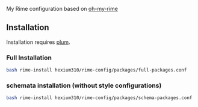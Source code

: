 My Rime configuration based on [oh-my-rime]

## Installation

Installation requires [plum].

### Full Installation

```sh
bash rime-install hexium310/rime-config/packages/full-packages.conf
```

### schemata installation (without style configurations)

```sh
bash rime-install hexium310/rime-config/packages/schema-packages.conf
```

[oh-my-rime]: https://github.com/Mintimate/oh-my-rime
[plum]: https://github.com/rime/plum

